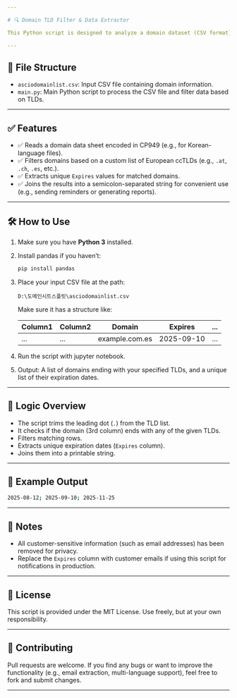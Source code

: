 ```yaml
---

# 🔍 Domain TLD Filter & Data Extractor

This Python script is designed to analyze a domain dataset (CSV format) and extract records based on specified Top-Level Domains (TLDs). Originally developed to notify customers via email regarding policy updates or other matters based on their domain TLDs, the current version is modified to extract and display unique expiration dates (`Expires`) as a placeholder for sensitive data.

---
```


## 📂 File Structure

* `asciodomainlist.csv`: Input CSV file containing domain information.
* `main.py`: Main Python script to process the CSV file and filter data based on TLDs.

---

## ✅ Features

* ✅ Reads a domain data sheet encoded in CP949 (e.g., for Korean-language files).
* ✅ Filters domains based on a custom list of European ccTLDs (e.g., `.at`, `.ch`, `.es`, etc.).
* ✅ Extracts unique `Expires` values for matched domains.
* ✅ Joins the results into a semicolon-separated string for convenient use (e.g., sending reminders or generating reports).

---

## 🛠 How to Use

1. Make sure you have **Python 3** installed.

2. Install pandas if you haven’t:

   ```bash
   pip install pandas
   ```

3. Place your input CSV file at the path:

   ```
   D:\도메인시트스플릿\asciodomainlist.csv
   ```

   Make sure it has a structure like:

   | Column1 | Column2 | Domain         | Expires    | ... |
   | ------- | ------- | -------------- | ---------- | --- |
   | ...     | ...     | example.com.es | 2025-09-10 | ... |

4. Run the script with jupyter notebook.
   
5. Output: A list of domains ending with your specified TLDs, and a unique list of their expiration dates.

---

## 🧠 Logic Overview

* The script trims the leading dot (`.`) from the TLD list.
* It checks if the domain (3rd column) ends with any of the given TLDs.
* Filters matching rows.
* Extracts unique expiration dates (`Expires` column).
* Joins them into a printable string.

---

## 📌 Example Output

```bash
2025-08-12; 2025-09-10; 2025-11-25
```

---

## 🔐 Notes

* All customer-sensitive information (such as email addresses) has been removed for privacy.
* Replace the `Expires` column with customer emails if using this script for notifications in production.

---

## 📄 License

This script is provided under the MIT License. Use freely, but at your own responsibility.

---

## 🤝 Contributing

Pull requests are welcome. If you find any bugs or want to improve the functionality (e.g., email extraction, multi-language support), feel free to fork and submit changes.

---

